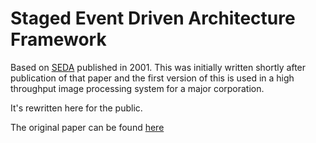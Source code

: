Staged Event Driven Architecture Framework
===

Based on [SEDA](https://en.wikipedia.org/wiki/Staged_event-driven_architecture)
published in 2001. This was initially written shortly after publication of that
paper and the first version of this is used in a high throughput image
processing system for a major corporation.

It's rewritten here for the public.

The original paper can be found [here](https://www.eecs.harvard.edu/~mdw/papers/seda-sosp01.pdf)
